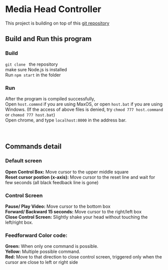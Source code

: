 # Media Head Controller

This project is building on top of this [git repository](https://github.com/mjyc/head-pose-estimation-demo)

## Build and Run this program
### Build
`git clone ` the repository <br />
make sure Node.js is installed <br />
Run `npm start` in the folder

### Run 
After the program is compiled successfully, <br />
Open `host.commnd` if you are using MaxOS, or open `host.bat` if you are using Windows.
(If the access of above files is denied, try `chmod 777 host.command` or `chomod 777 host.bat`) <br />
Open chrome, and type `localhost:8000` in the address bar. <br />  <br />  <br />





## Commands detail
### Default screen
**Open Control Box:** Move cursor to the upper middle square   <br />
**Reset cursor postion (x-axis):** Move cursor to the reset line and wait for few seconds (all black feedback line is gone)<br />

### Control Screen
**Pause/ Play Video:**
Move cursor to the bottom box<br />
**Forward/ Backward 15 seconds:**
Move cursor to the right/left box<br />
**Close Control Screen:**
Slightly shake your head without touching the left/right box. <br />


### Feedforward Color code:
**Green:** When only one command is possible. <br />
**Yellow:** Multiple possible command.<br />
**Red:** Move to that direction to close control screen, triggered only when the cursor are close to left or right side






